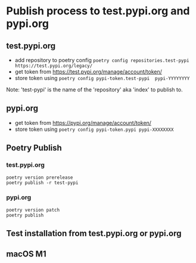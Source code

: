 # Publish process to test.pypi.org and pypi.org

## test.pypi.org

* add repository to poetry config `poetry config repositories.test-pypi https://test.pypi.org/legacy/`
* get token from https://test.pypi.org/manage/account/token/
* store token using `poetry config pypi-token.test-pypi  pypi-YYYYYYYY`

Note: 'test-pypi' is the name of the 'repository' aka 'index' to publish to.

## pypi.org

* get token from https://pypi.org/manage/account/token/
* store token using `poetry config pypi-token.pypi pypi-XXXXXXXX`

## Poetry Publish

### test.pypi.org

```
poetry version prerelease
poetry publish -r test-pypi
```

### pypi.org

```
poetry version patch
poetry publish
```

## Test installation from test.pypi.org or pypi.org

macOS M1
--